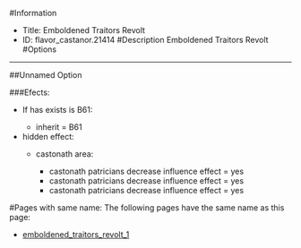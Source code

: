 #Information
 - Title: Emboldened Traitors Revolt
 - ID: flavor_castanor.21414
#Description
Emboldened Traitors Revolt
#Options

___
##Unnamed Option

###Efects:<ul><li>If has exists is B61:</li><ul><li>inherit = B61</li></ul><li>hidden effect:</li><ul><li>castonath area:</li><ul><li>castonath patricians decrease influence effect = yes</li><li>castonath patricians decrease influence effect = yes</li><li>castonath patricians decrease influence effect = yes</li></ul></ul></ul>


#Pages with same name:
The following pages have the same name as this page:
 - [emboldened_traitors_revolt_1](emboldened_traitors_revolt_1.md)
